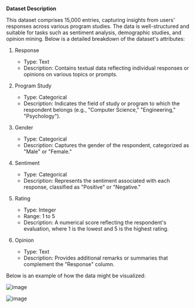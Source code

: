 **Dataset Description**

This dataset comprises 15,000 entries, capturing insights from users' responses across various program studies. 
The data is well-structured and suitable for tasks such as sentiment analysis, demographic studies, and opinion mining. Below is a detailed breakdown of the dataset's attributes:

1. Response
   - Type: Text
   - Description: Contains textual data reflecting individual responses or opinions on various topics or prompts.

2. Program Study
   - Type: Categorical
   - Description: Indicates the field of study or program to which the respondent belongs (e.g., "Computer Science," "Engineering," "Psychology").

3. Gender
   - Type: Categorical
   - Description: Captures the gender of the respondent, categorized as "Male" or "Female."

4. Sentiment
   - Type: Categorical
   - Description: Represents the sentiment associated with each response, classified as "Positive" or "Negative."

5. Rating
   - Type: Integer
   - Range: 1 to 5
   - Description: A numerical score reflecting the respondent's evaluation, where 1 is the lowest and 5 is the highest rating.

6. Opinion
   - Type: Text
   - Description: Provides additional remarks or summaries that complement the "Response" column.

Below is an example of how the data might be visualized:

![image](https://github.com/user-attachments/assets/e3afcfce-410a-4bc6-b9b9-729aac110687)

![image](https://github.com/user-attachments/assets/3e62cd26-365c-41d5-a08f-984b1b120824)

